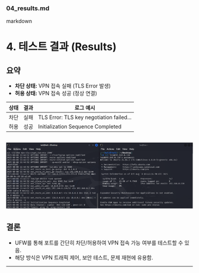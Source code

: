 ### **04_results.md**
markdown
# 4. 테스트 결과 (Results)

## 요약
- **차단 상태:** VPN 접속 실패 (TLS Error 발생)
- **허용 상태:** VPN 접속 성공 (정상 연결)

| 상태   | 결과            | 로그 예시                                  |
|--------|----------------|---------------------------------------------|
| 차단   | 실패           | TLS Error: TLS key negotiation failed...   |
| 허용   | 성공           | Initialization Sequence Completed          |

![image](./images/연결성공.png)
---

## 결론
- UFW를 통해 포트를 간단히 차단/허용하여 VPN 접속 가능 여부를 테스트할 수 있음.
- 해당 방식은 VPN 트래픽 제어, 보안 테스트, 문제 재현에 유용함.

---
